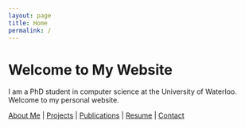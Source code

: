 ```yaml
---
layout: page
title: Home
permalink: /
---
```


# Welcome to My Website

I am a PhD student in computer science at the University of Waterloo. Welcome to my personal website.

[About Me](about) | [Projects](projects) | [Publications](publications) | [Resume](resume) | [Contact](contact)
